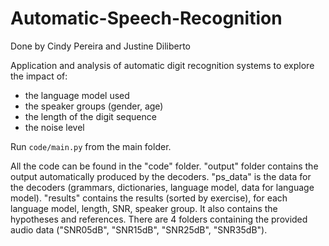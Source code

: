 # Automatic-Speech-Recognition

Done by Cindy Pereira and Justine Diliberto

Application and analysis of automatic digit recognition systems to explore the impact of:
- the language model used
- the speaker groups (gender, age)
- the length of the digit sequence 
- the noise level

Run `code/main.py` from the main folder.

All the code can be found in the "code" folder. 
"output" folder contains the output automatically produced by the decoders.
"ps_data" is the data for the decoders (grammars, dictionaries, language model, data for language model).
"results" contains the results (sorted by exercise), for each language model, length, SNR, speaker group. It also contains the hypotheses and references.
There are 4 folders containing the provided audio data ("SNR05dB", "SNR15dB", "SNR25dB", "SNR35dB").

